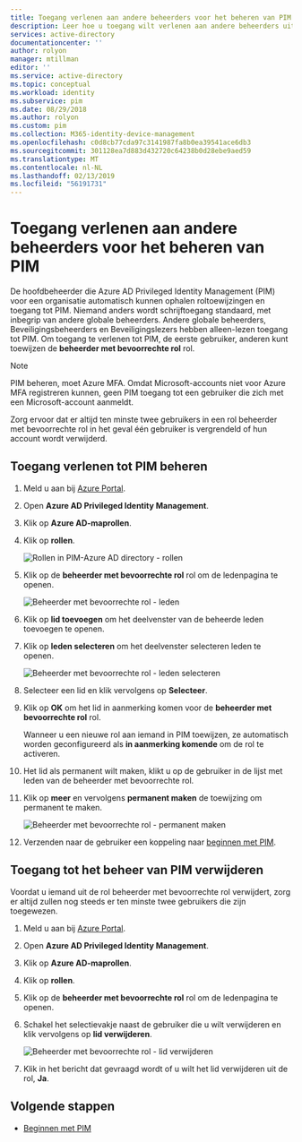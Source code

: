 ```yaml
---
title: Toegang verlenen aan andere beheerders voor het beheren van PIM - Azure | Microsoft Docs
description: Leer hoe u toegang wilt verlenen aan andere beheerders uitgebreide mogelijkheden voor het beheren van Azure AD Privileged Identity Management (PIM).
services: active-directory
documentationcenter: ''
author: rolyon
manager: mtillman
editor: ''
ms.service: active-directory
ms.topic: conceptual
ms.workload: identity
ms.subservice: pim
ms.date: 08/29/2018
ms.author: rolyon
ms.custom: pim
ms.collection: M365-identity-device-management
ms.openlocfilehash: c0d8cb77cda97c3141987fa8b0ea39541ace6db3
ms.sourcegitcommit: 301128ea7d883d432720c64238b0d28ebe9aed59
ms.translationtype: MT
ms.contentlocale: nl-NL
ms.lasthandoff: 02/13/2019
ms.locfileid: "56191731"
---
```

# <a name="grant-access-to-other-administrators-to-manage-pim"></a>Toegang verlenen aan andere beheerders voor het beheren van PIM

De hoofdbeheerder die Azure AD Privileged Identity Management (PIM) voor een organisatie automatisch kunnen ophalen roltoewijzingen en toegang tot PIM. Niemand anders wordt schrijftoegang standaard, met inbegrip van andere globale beheerders. Andere globale beheerders, Beveiligingsbeheerders en Beveiligingslezers hebben alleen-lezen toegang tot PIM. Om toegang te verlenen tot PIM, de eerste gebruiker, anderen kunt toewijzen de **beheerder met bevoorrechte rol** rol.

> [!NOTE]
> PIM beheren, moet Azure MFA. Omdat Microsoft-accounts niet voor Azure MFA registreren kunnen, geen PIM toegang tot een gebruiker die zich met een Microsoft-account aanmeldt.

Zorg ervoor dat er altijd ten minste twee gebruikers in een rol beheerder met bevoorrechte rol in het geval één gebruiker is vergrendeld of hun account wordt verwijderd.

## <a name="grant-access-to-manage-pim"></a>Toegang verlenen tot PIM beheren

1. Meld u aan bij [Azure Portal](https://portal.azure.com/).

1. Open **Azure AD Privileged Identity Management**.

1. Klik op **Azure AD-maprollen**.

1. Klik op **rollen**.

    ![Rollen in PIM-Azure AD directory - rollen](./media/pim-how-to-give-access-to-pim/pim-directory-roles-roles.png)

1. Klik op de **beheerder met bevoorrechte rol** rol om de ledenpagina te openen.

    ![Beheerder met bevoorrechte rol - leden](./media/pim-how-to-give-access-to-pim/pim-pra-members.png)

1. Klik op **lid toevoegen** om het deelvenster van de beheerde leden toevoegen te openen.

1. Klik op **leden selecteren** om het deelvenster selecteren leden te openen.

    ![Beheerder met bevoorrechte rol - leden selecteren](./media/pim-how-to-give-access-to-pim/pim-pra-select-members.png)

1. Selecteer een lid en klik vervolgens op **Selecteer**.

1. Klik op **OK** om het lid in aanmerking komen voor de **beheerder met bevoorrechte rol** rol.

    Wanneer u een nieuwe rol aan iemand in PIM toewijzen, ze automatisch worden geconfigureerd als **in aanmerking komende** om de rol te activeren.

1. Het lid als permanent wilt maken, klikt u op de gebruiker in de lijst met leden van de beheerder met bevoorrechte rol.

1. Klik op **meer** en vervolgens **permanent maken** de toewijzing om permanent te maken.

    ![Beheerder met bevoorrechte rol - permanent maken](./media/pim-how-to-give-access-to-pim/pim-pra-make-permanent.png)

1. Verzenden naar de gebruiker een koppeling naar [beginnen met PIM](pim-getting-started.md).

## <a name="remove-access-to-manage-pim"></a>Toegang tot het beheer van PIM verwijderen

Voordat u iemand uit de rol beheerder met bevoorrechte rol verwijdert, zorg er altijd zullen nog steeds er ten minste twee gebruikers die zijn toegewezen.

1. Meld u aan bij [Azure Portal](https://portal.azure.com/).

1. Open **Azure AD Privileged Identity Management**.

1. Klik op **Azure AD-maprollen**.

1. Klik op **rollen**.

1. Klik op de **beheerder met bevoorrechte rol** rol om de ledenpagina te openen.

1. Schakel het selectievakje naast de gebruiker die u wilt verwijderen en klik vervolgens op **lid verwijderen**.

    ![Beheerder met bevoorrechte rol - lid verwijderen](./media/pim-how-to-give-access-to-pim/pim-pra-remove-member.png)

1. Klik in het bericht dat gevraagd wordt of u wilt het lid verwijderen uit de rol, **Ja**.

## <a name="next-steps"></a>Volgende stappen

- [Beginnen met PIM](pim-getting-started.md)
